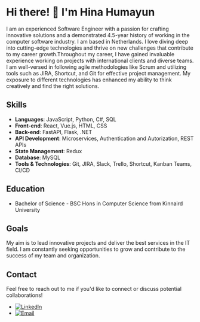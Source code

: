 # Hi there! 👋 I'm Hina Humayun

I am an experienced Software Engineer with a passion for crafting innovative solutions and a demonstrated 4.5-year history of working in the computer software industry. I am based in Netherlands. I love diving deep into cutting-edge technologies and thrive on new challenges that contribute to my career growth.Throughout my career, I have gained invaluable experience working on projects with international clients and diverse teams. I am well-versed in following agile methodologies like Scrum and utilizing tools such as JIRA, Shortcut, and Git for effective project management. My exposure to different technologies has enhanced my ability to think creatively and find the right solutions.


## Skills

- **Languages**: JavaScript, Python, C#, SQL
- **Front-end**: React, Vue.js, HTML, CSS
- **Back-end**: FastAPI, Flask, .NET
- **API Development**: Microservices, Authentication and Autorization, REST APIs
- **State Management**: Redux
- **Database**: MySQL
- **Tools & Technologies**: Git, JIRA, Slack, Trello, Shortcut, Kanban Teams, CI/CD

## Education

- Bachelor of Science - BSC Hons in Computer Science from Kinnaird University


## Goals

My aim is to lead innovative projects and deliver the best services in the IT field. I am constantly seeking opportunities to grow and contribute to the success of my team and organization.

## Contact

Feel free to reach out to me if you'd like to connect or discuss potential collaborations!

- [![LinkedIn](https://img.shields.io/badge/LinkedIn-Connect-blue)](https://www.linkedin.com/in//hina-humayun-dev/)
- [![Email](https://img.shields.io/badge/Email-Send-brightgreen)](mailto:hinahumayun271@gmail.com) 

